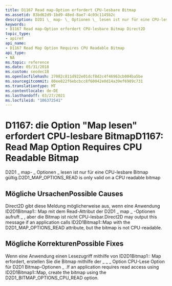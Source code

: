 ```yaml
---
title: D1167 Read map-Option erfordert CPU-lesbare Bitmap
ms.assetid: 83bd62d9-1bd9-48ed-8ae7-4c03c1145b2c
description: D2D1 \_ map- \_ Optionen \_ lesen ist nur für eine CPU-lesbare Bitmap gültig.
keywords:
- D1167 Read map-Option erfordert CPU-lesbare Bitmap Direct2D
topic_type:
- apiref
api_name:
- D1167 Read Map Option Requires CPU Readable Bitmap
api_type:
- NA
ms.topic: reference
ms.date: 05/31/2018
ms.custom: seodec18
ms.openlocfilehash: 27082c811d922e01dcf8d2c4f46963cb004ba5be
ms.sourcegitcommit: 80ee822f6ebcbcc8f60042e0d14a39ef6989c731
ms.translationtype: MT
ms.contentlocale: de-DE
ms.lasthandoff: 03/27/2021
ms.locfileid: "106372541"
---
```

# <a name="d1167-read-map-option-requires-cpu-readable-bitmap"></a><span data-ttu-id="a54cd-104">D1167: die Option "Map lesen" erfordert CPU-lesbare Bitmap</span><span class="sxs-lookup"><span data-stu-id="a54cd-104">D1167: Read Map Option Requires CPU Readable Bitmap</span></span>

<span data-ttu-id="a54cd-105">D2D1 \_ map- \_ Optionen \_ lesen ist nur für eine CPU-lesbare Bitmap gültig.</span><span class="sxs-lookup"><span data-stu-id="a54cd-105">D2D1\_MAP\_OPTIONS\_READ is only valid on a CPU readable bitmap</span></span>






 

## <a name="possible-causes"></a><span data-ttu-id="a54cd-106">Mögliche Ursachen</span><span class="sxs-lookup"><span data-stu-id="a54cd-106">Possible Causes</span></span>

<span data-ttu-id="a54cd-107">Direct2D gibt diese Meldung möglicherweise aus, wenn eine Anwendung ID2D1Bitmap1:: Map mit dem Read-Attribut der D2D1 \_ map \_ -Optionen aufruft \_ , aber die Bitmap ist nicht CPU-lesbar.</span><span class="sxs-lookup"><span data-stu-id="a54cd-107">Direct2D may output this message if an application calls ID2D1Bitmap1::Map with the D2D1\_MAP\_OPTIONS\_READ attribute, but the bitmap is not CPU-readable.</span></span>

## <a name="possible-fixes"></a><span data-ttu-id="a54cd-108">Mögliche Korrekturen</span><span class="sxs-lookup"><span data-stu-id="a54cd-108">Possible Fixes</span></span>

<span data-ttu-id="a54cd-109">Wenn eine Anwendung einen Lesezugriff mithilfe von ID2D1Bitmap1:: Map erfordert, erstellen Sie die Bitmap mithilfe der \_ \_ \_ Option CPU-Lese Option für D2D1 Bitmap-Optionen \_ .</span><span class="sxs-lookup"><span data-stu-id="a54cd-109">If an application requires read access using ID2D1Bitmap1::Map, create the bitmap using the D2D1\_BITMAP\_OPTIONS\_CPU\_READ option.</span></span>

 

 




